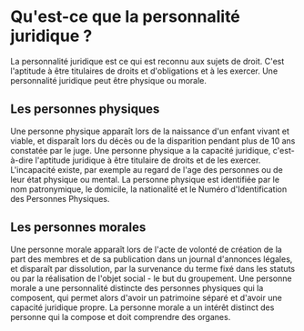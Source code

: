# Qu'est-ce que la personnalité juridique ?
La personnalité juridique est ce qui est reconnu aux sujets de droit. C'est l'aptitude à être titulaires de droits et d'obligations et à les exercer. Une personnalité juridique peut être physique ou morale.
## Les personnes physiques
Une personne physique apparaît lors de la naissance d'un enfant vivant et viable, et disparaît lors du décès ou de la disparition pendant plus de 10 ans constatée par le juge. Une personne physique a la capacité juridique, c'est-à-dire l'aptitude juridique à être titulaire de droits et de les exercer. L'incapacité existe, par exemple au regard de l'age des personnes ou de leur état physique ou mental. La personne physique est identifiée par le nom patronymique, le domicile, la nationalité et le Numéro d'Identification des Personnes Physiques.
## Les personnes morales
Une personne morale apparaît lors de l'acte de volonté de création de la part des membres et de sa publication dans un journal d'annonces légales, et disparaît par dissolution, par la survenance du terme fixé dans les statuts ou par la réalisation de l'objet social - le but du groupement. Une personne morale a une personnalité distincte des personnes physiques qui la composent, qui permet alors d'avoir un patrimoine séparé et d'avoir une capacité juridique propre. La personne morale a un intérêt distinct des personne qui la compose et doit comprendre des organes.